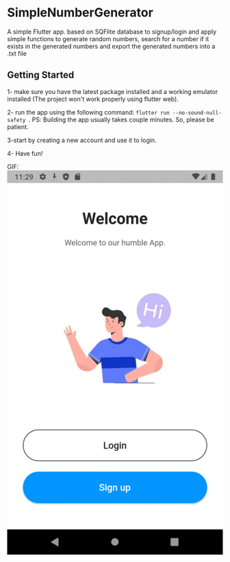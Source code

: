 # SimpleNumberGenerator
A simple Flutter app. based on SQFlite database to signup/login and apply simple functions to generate random numbers, search for a number if it exists in the generated numbers and export the generated numbers into a .txt file

## Getting Started
1- make sure you have the latest package installed and a working emulator installed (The project won't work properly using flutter web).


2- run the app using the following command: `flutter run --no-sound-null-safety `. PS: Building the app usually takes couple minutes. So, please be patient.


3-start by creating a new account and use it to login.


4- Have fun!

GIF:
![gif](appGIF.gif)
